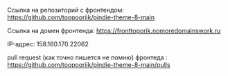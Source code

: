Ссылка на репозиторий с фронтендом: https://github.com/toopooriik/pindie-theme-8-main

Ссылка на домен фронтенда: https://fronttoporik.nomoredomainswork.ru

IP-адрес: 158.160.170.22062

pull request (как точно пишется не помню) фронтеда : https://github.com/toopooriik/pindie-theme-8-main/pulls